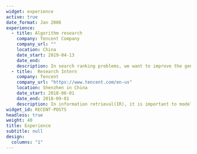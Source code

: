 ```yaml
---
widget: experience
active: true
date_format: Jan 2006
experience:
  - title: Algorithm research
    company: Tencent Company
    company_url: ""
    location: China
    date_start: 2019-04-13
    date_end: 
    description: In search ranking problems, we want to improve the generalization and effectiveness of the click through rate (CTR) model. 
  - title:  Research Intern
    company: Tencent
    company_url: "https://www.tencent.com/en-us"
    location: Shenzhen in China
    date_start: 2018-06-01
    date_end: 2018-09-01
    description: In information retrieval(IR), it is important to model the semantic similarity between the query and document. We want to deal with this semantic matching problem based on deep learning model.
widget_id: RECENT-POSTS
headless: true
weight: 40
title: Experience
subtitle: null
design:
  columns: "1"
---
```

